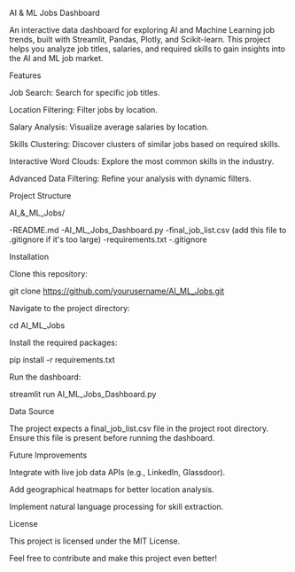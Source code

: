 AI & ML Jobs Dashboard

An interactive data dashboard for exploring AI and Machine Learning job trends, built with Streamlit, Pandas, Plotly, and Scikit-learn. This project helps you analyze job titles, salaries, and required skills to gain insights into the AI and ML job market.


Features

Job Search: Search for specific job titles.

Location Filtering: Filter jobs by location.

Salary Analysis: Visualize average salaries by location.

Skills Clustering: Discover clusters of similar jobs based on required skills.

Interactive Word Clouds: Explore the most common skills in the industry.

Advanced Data Filtering: Refine your analysis with dynamic filters.


Project Structure

AI_&_ML_Jobs/

-README.md
-AI_ML_Jobs_Dashboard.py
-final_job_list.csv (add this file to .gitignore if it's too large)
-requirements.txt
-.gitignore


Installation

Clone this repository:

git clone https://github.com/yourusername/AI_ML_Jobs.git

Navigate to the project directory:

cd AI_ML_Jobs

Install the required packages:

pip install -r requirements.txt

Run the dashboard:

streamlit run AI_ML_Jobs_Dashboard.py


Data Source

The project expects a final_job_list.csv file in the project root directory. Ensure this file is present before running the dashboard.

Future Improvements

Integrate with live job data APIs (e.g., LinkedIn, Glassdoor).

Add geographical heatmaps for better location analysis.

Implement natural language processing for skill extraction.


License

This project is licensed under the MIT License.

Feel free to contribute and make this project even better!
